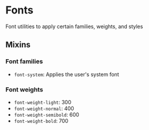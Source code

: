 # Fonts

Font utilities to apply certain families, weights, and styles

## Mixins
### Font families

- `font-system`: Applies the user's system font

### Font weights

- `font-weight-light`: 300
- `font-weight-normal`: 400
- `font-weight-semibold`: 600
- `font-weight-bold`: 700